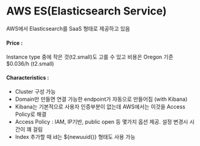 # AWS ES(Elasticsearch Service)
AWS에서 Elasticsearch를 SaaS 형태로 제공하고 있음
#### Price :
Instance type 중에 작은 것(t2.small)도 고를 수 있고 비용은 Oregon 기준 $0.036/h (t2.small)
#### Characteristics :
- Cluster 구성 가능
- Domain만 만들면 연결 가능한 endpoint가 자동으로 만들어짐 (with Kibana)
- Kibana는 기본적으로 사용자 인증부분이 없는데 AWS에서는 이것을 Access Policy로 해결
- Access Policy : IAM, IP기반, public open 등 몇가지 옵션 제공. 설정 변경시 시간이 꽤 걸림
- Index 추가할 때 id는 ${newuuid()} 형태도 사용 가능